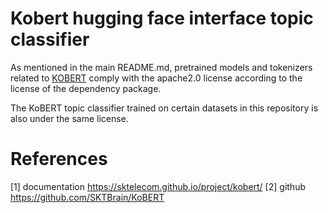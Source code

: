 # Kobert hugging face interface topic classifier
As mentioned in the main README.md, pretrained models and tokenizers related to [KOBERT](https://sktelecom.github.io/project/kobert/) comply with the apache2.0 license according to the license of the dependency package.

The KoBERT topic classifier trained on certain datasets in this repository is also under the same license.



# References
[1] documentation https://sktelecom.github.io/project/kobert/
[2] github https://github.com/SKTBrain/KoBERT
